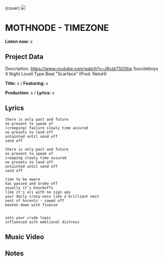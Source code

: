 (cover) ![](57175019_319474918741616_8502199518755923887_n.jpg)

# MOTHNODE - TIMEZONE

**Listen now:** x

## Project Data

Description.
https://www.youtube.com/watch?v=JRxzkT5OStw
Suicideboys X Night Lovell Type Beat "Scarface" (Prod. NetuH)

**Title:** x / **Featuring:** x

**Production:** x / **Lyrics:** x

## Lyrics

```
there is only past and future
no present to speak of
(creeping) failure slowly time assured
no presets to lend off
untainted until send off
send off

there is only past and future
no present to speak of
creeping slowly time assured
no presets to lend off
untainted until send off
send off

time to be aware
has passed and broke off
usually it's knockoffs
like it's ali with no sign ups
your daily crazy-ness like a brilliant nest
nest of horents - sawed off
beaten down with finesse


sets your crude logic
influenced with emotional distress

```

## Music Video


## Notes
